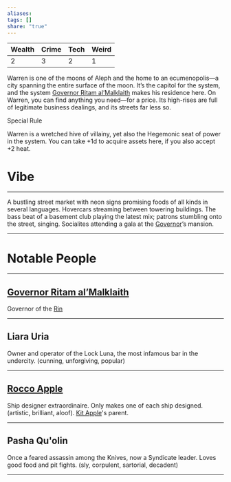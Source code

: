 ```yaml
---
aliases: 
tags: []
share: "true"
---
```

| **Wealth** | **Crime** | **Tech** | **Weird** |
| ---- | ---- | ---- | ---- |
| 2 | 3 | 2 | 1 |

Warren is one of the moons of Aleph and the home to an ecumenopolis—a city spanning the entire surface of the moon. It’s the capitol for the system, and the system [Governor Ritam al’Malklaith](../../Characters/Governor%20Ritam%20al%E2%80%99Malklaith.md) makes his residence here. On Warren, you can find anything you need—for a price. Its high-rises are full of legitimate business dealings, and its streets far less so.

Special Rule

Warren is a wretched hive of villainy, yet also the Hegemonic seat of power in the system. You can take +1d to acquire assets here, if you also accept +2 heat.

# Vibe

---

A bustling street market with neon signs promising foods of all kinds in several languages. Hovercars streaming between towering buildings. The bass beat of a basement club playing the latest mix; patrons stumbling onto the street, singing. Socialites attending a gala at the [Governor](../../Characters/Governor%20Ritam%20al%E2%80%99Malklaith.md)’s mansion.

---

# Notable People

---

## [Governor Ritam al’Malklaith](../../Characters/Governor%20Ritam%20al%E2%80%99Malklaith.md)

Governor of the [Rin](./index.md)

---

## Liara Uria

Owner and operator of the Lock Luna, the most infamous bar in the undercity. (cunning, unforgiving, popular)

---

## [Rocco Apple](../../Characters/Rocco%20Apple.md)

Ship designer extraordinaire. Only makes one of each ship designed. (artistic, brilliant, aloof). [Kit Apple](../../Characters/Kit%20Apple.md)'s parent.

---

## Pasha Qu'olin 

Once a feared assassin among the Knives, now a Syndicate leader. Loves good food and pit fights. (sly, corpulent, sartorial, decadent)

---
